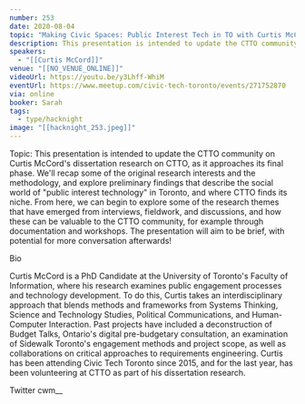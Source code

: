```yaml
---
number: 253
date: 2020-08-04
topic: "Making Civic Spaces: Public Interest Tech in TO with Curtis McCord"
description: This presentation is intended to update the CTTO community on Curtis McCord's dissertation research on CTTO, as it approaches its final phase. We'll recap some of the original research interests and the methodology, and explore preliminary findings that describe the social world of "public interest technology" in Toronto, and where CTTO finds its niche. From here, we can begin to explore some of the research themes that have emerged from interviews, fieldwork, and discussions, and how these can be valuable to the CTTO community, for example through documentation and workshops. The presentation will aim to be brief, with potential for more conversation afterwards!
speakers:
  - "[[Curtis McCord]]"
venue: "[[NO_VENUE_ONLINE]]"
videoUrl: https://youtu.be/y3Lhff-WhiM
eventUrl: https://www.meetup.com/civic-tech-toronto/events/271752870
via: online
booker: Sarah
tags:
  - type/hacknight
image: "[[hacknight_253.jpeg]]"
---
```

Topic:
This presentation is intended to update the CTTO community on Curtis McCord's dissertation research on CTTO, as it approaches its final phase. We'll recap some of the original research interests and the methodology, and explore preliminary findings that describe the social world of "public interest technology" in Toronto, and where CTTO finds its niche. From here, we can begin to explore some of the research themes that have emerged from interviews, fieldwork, and discussions, and how these can be valuable to the CTTO community, for example through documentation and workshops. The presentation will aim to be brief, with potential for more conversation afterwards!

Bio

Curtis McCord is a PhD Candidate at the University of Toronto's Faculty of Information, where his research examines public engagement processes and technology development. To do this, Curtis takes an interdisciplinary approach that blends methods and frameworks from Systems Thinking, Science and Technology Studies, Political Communications, and Human-Computer Interaction. Past projects have included a deconstruction of Budget Talks, Ontario's digital pre-budgetary consultation, an examination of Sidewalk Toronto's engagement methods and project scope, as well as collaborations on critical approaches to requirements engineering. Curtis has been attending Civic Tech Toronto since 2015, and for the last year, has been volunteering at CTTO as part of his dissertation research.

Twitter cwm__

